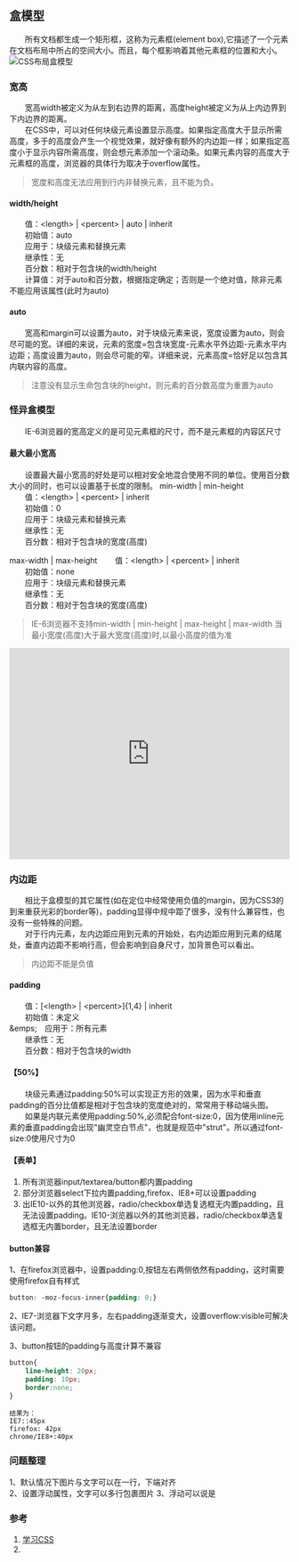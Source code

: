 ## 盒模型

&emsp;&emsp;所有文档都生成一个矩形框，这称为元素框(element box),它描述了一个元素在文档布局中所占的空间大小。而且，每个框影响着其他元素框的位置和大小。  
![CSS布局盒模型](http://p72a7fll6.bkt.clouddn.com/image/CSS_layout_box.jpg)  

### 宽高
&emsp;&emsp;宽高width被定义为从左到右边界的距离，高度height被定义为从上内边界到下内边界的距离。  
&emsp;&emsp;在CSS中，可以对任何块级元素设置显示高度。如果指定高度大于显示所需高度，多于的高度会产生一个视觉效果，就好像有额外的内边距一样；如果指定高度小于显示内容所需高度，则会想元素添加一个滚动条。如果元素内容的高度大于元素框的高度，浏览器的具体行为取决于overflow属性。  

> 宽度和高度无法应用到行内非替换元素，且不能为负。

#### width/height

&emsp;&emsp;值：&lt;length&gt; | &lt;percent&gt; | auto | inherit  
&emsp;&emsp;初始值：auto  
&emsp;&emsp;应用于：块级元素和替换元素  
&emsp;&emsp;继承性：无  
&emsp;&emsp;百分数：相对于包含块的width/height  
&emsp;&emsp;计算值：对于auto和百分数，根据指定确定；否则是一个绝对值，除非元素不能应用该属性(此时为auto)  

#### auto

&emsp;&emsp;宽高和margin可以设置为auto，对于块级元素来说，宽度设置为auto，则会尽可能的宽。详细的来说，元素的宽度=包含块宽度-元素水平外边距-元素水平内边距；高度设置为auto，则会尽可能的窄。详细来说，元素高度=恰好足以包含其内联内容的高度。  

> 注意没有显示生命包含块的height，则元素的百分数高度为重置为auto

### 怪异盒模型
&emsp;&emsp;IE-6浏览器的宽高定义的是可见元素框的尺寸，而不是元素框的内容区尺寸

#### 最大最小宽高
&emsp;&emsp;设置最大最小宽高的好处是可以相对安全地混合使用不同的单位。使用百分数大小的同时，也可以设置基于长度的限制。
min-width | min-height  
&emsp;&emsp;值：&lt;length&gt; | &lt;percent&gt; | inherit  
&emsp;&emsp;初始值：0  
&emsp;&emsp;应用于：块级元素和替换元素  
&emsp;&emsp;继承性：无  
&emsp;&emsp;百分数：相对于包含块的宽度(高度)  

max-width | max-height
&emsp;&emsp;值：&lt;length&gt; | &lt;percent&gt; | inherit  
&emsp;&emsp;初始值：none  
&emsp;&emsp;应用于：块级元素和替换元素  
&emsp;&emsp;继承性：无  
&emsp;&emsp;百分数：相对于包含块的宽度(高度)  

> IE-6浏览器不支持min-width | min-height | max-height | max-width
> 当最小宽度(高度)大于最大宽度(高度)时,以最小高度的值为准


<iframe style="width: 100%; height: 380px;" src="https://demo.xiaohuochai.site/css/box/b11.html" frameborder="0" width="320" height="240"></iframe>

### 内边距
&emsp;&emsp;相比于盒模型的其它属性(如在定位中经常使用负值的margin，因为CSS3的到来重获光彩的border等)，padding显得中规中距了很多，没有什么兼容性，也没有一些特殊的问题。  
&emsp;&emsp;对于行内元素，左内边距应用到元素的开始处，右内边距应用到元素的结尾处，垂直内边距不影响行高，但会影响到自身尺寸，加背景色可以看出。
> 内边距不能是负值

#### padding
&emsp;&emsp;值：[&lt;length&gt; | &lt;percent&gt;]{1,4} | inherit  
&emsp;&emsp;初始值：未定义  
&emps;&emsp;应用于：所有元素  
&emsp;&emsp;继承性：无  
&emsp;&emsp;百分数：相对于包含块的width  

#### 【50%】  
&emsp;&emsp;块级元素通过padding:50%可以实现正方形的效果，因为水平和垂直padding的百分比值都是相对于包含块的宽度绝对的，常常用于移动端头图。  
&emsp;&emsp;如果是内联元素使用padding:50%,必须配合font-size:0，因为使用inline元素的垂直padding会出现"幽灵空白节点"，也就是规范中"strut"。所以通过font-size:0使用尺寸为0  

#### 【表单】  
1. 所有浏览器input/textarea/button都内置padding
2. 部分浏览器select下拉内置padding,firefox、IE8+可以设置padding
3. 出IE10-以外的其他浏览器，radio/checkbox单选复选框无内置padding，且无法设置padding。IE10-浏览器以外的其他浏览器，radio/checkbox单选复选框无内置border，且无法设置border

#### button兼容
1、在firefox浏览器中，设置padding:0,按钮左右两侧依然有padding，这时需要使用firefox自有样式
```css
button: -moz-focus-inner{padding: 0;}
```

2、IE7-浏览器下文字月多，左右padding逐渐变大，设置overflow:visible可解决该问题。  

3、button按钮的padding与高度计算不兼容
```css
button{
    line-height: 20px;
    padding: 10px;
    border:none;
}
```

```
结果为：
IE7::45px
firefox: 42px
chrome/IE8+:40px
```


### 问题整理
1、默认情况下图片与文字可以在一行，下端对齐  
2、设置浮动属性，文字可以多行包裹图片
3、浮动可以说是

### 参考
1. [学习CSS](http://zh.learnlayout.com/display.html)  
2. 